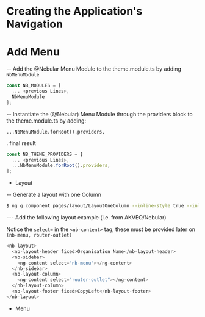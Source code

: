 # Creating the Application's Navigation

# Add Menu

-- Add the @Nebular Menu Module to the theme.module.ts by adding `NbMenuModule`

```Typescript
const NB_MODULES = [
  ... <previous Lines>,
  NbMenuModule
];
```

-- Instantiate the (@Nebular) Menu Module through the providers block to the theme.module.ts by adding:

  `...NbMenuModule.forRoot().providers,`

. final result

```Typescript
const NB_THEME_PROVIDERS = [
  ... <previous Lines>,
  ...NbMenuModule.forRoot().providers,
];
```

* Layout

-- Generate a layout with one Column
```bash
$ ng g component pages/layout/LayoutOneColumn --inline-style true --inline-template true --spec false 
```

--- Add the following layout example (i.e. from AKVEO/Nebular) 

Notice the `select=` in the `<nb-content>` tag, these must be provided later on `(nb-menu, router-outlet)`

```Typescript
<nb-layout>
  <nb-layout-header fixed>Organisation Name</nb-layout-header>
  <nb-sidebar>
    <ng-content select="nb-menu"></ng-content>
  </nb-sidebar>
  <nb-layout-column>
    <ng-content select="router-outlet"></ng-content>
  </nb-layout-column>
  <nb-layout-footer fixed>CopyLeft</nb-layout-footer>
</nb-layout>
```

* Menu

